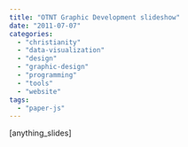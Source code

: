```yaml
---
title: "OTNT Graphic Development slideshow"
date: "2011-07-07"
categories: 
  - "christianity"
  - "data-visualization"
  - "design"
  - "graphic-design"
  - "programming"
  - "tools"
  - "website"
tags: 
  - "paper-js"
---
```


\[anything\_slides\]
